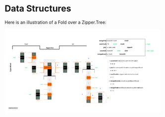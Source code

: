 # Data Structures

Here is an illustration of a Fold over a Zipper.Tree:

![](../Assets/22-03-09-structures.svg)